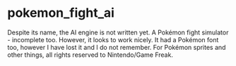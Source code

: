 # pokemon_fight_ai
Despite its name, the AI engine is not written yet. A Pokémon fight simulator - incomplete too. However, it looks to work nicely. It had a Pokémon font too, however I have lost it and I do not remember. For Pokémon sprites and other things, all rights reserved to Nintendo/Game Freak.

